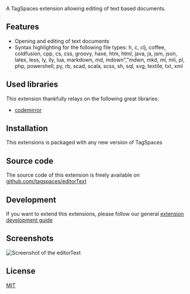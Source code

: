 A TagSpaces extension allowing editing of text based documents.

## Features

* Opening and editing of text documents
* Syntax highlighting for the following file types: h, c, clj, coffee, coldfusion, cpp, cs, css, groovy, haxe, htm, html, java, js, jsm, json, latex, less, ly, ily, lua, markdown, md, mdown","mdwn, mkd, ml, mli, pl, php, powershell, py, rb, scad, scala, scss, sh, sql, svg, textile, txt, xml

## Used libraries
This extension thankfully relays on the following great libraries:

* [codemirror](http://codemirror.net/)

## Installation

This extensions is packaged with any new version of TagSpaces

## Source code

The source code of this extension is freely available on [github.com/tagspaces/editorText](https://github.com/tagspaces/editorText/)

## Development

If you want to extend this extensions, please follow our general [extension development guide](https://www.tagspaces.org/documentation/extension-development-guide)

## Screenshots

![Screenshot of the editorText](https://www.tagspaces.org/extensions/editorText/editorText-screenshot.png)

## License

[MIT](https://github.com/tagspaces/editorText/blob/master/LICENSE.txt)

